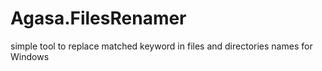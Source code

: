 # Agasa.FilesRenamer
simple tool to replace matched keyword in files and directories names for Windows
